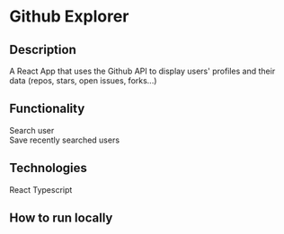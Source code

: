 # Github Explorer

## Description
A React App that uses the Github API to display users' profiles and their data (repos, stars, open issues, forks...)


## Functionality
Search user<br />
Save recently searched users

## Technologies
React
Typescript

## How to run locally
